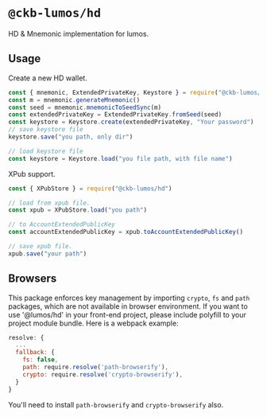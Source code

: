 # `@ckb-lumos/hd`

HD & Mnemonic implementation for lumos.

## Usage

Create a new HD wallet.

```javascript
const { mnemonic, ExtendedPrivateKey, Keystore } = require("@ckb-lumos/hd")
const m = mnemonic.generateMnemonic()
const seed = mnemonic.mnemonicToSeedSync(m)
const extendedPrivateKey = ExtendedPrivateKey.fromSeed(seed)
const keystore = Keystore.create(extendedPrivateKey, "Your password")
// save keystore file
keystore.save("you path, only dir")

// load keystore file
const keystore = Keystore.load("you file path, with file name")
```

XPub support.
```javascript
const { XPubStore } = require("@ckb-lumos/hd")

// load from xpub file.
const xpub = XPubStore.load("you path")

// to AccountExtendedPublicKey
const accountExtendedPublicKey = xpub.toAccountExtendedPublicKey()

// save xpub file.
xpub.save("your path")
```
## Browsers

This package enforces key management by importing `crypto`, `fs` and `path` packages, which are not available in browser environment. If you want to use '@lumos/hd' in your front-end project, please include polyfill to your project module bundle. Here is a webpack example:

```js
resolve: {
  ...
  fallback: {
    fs: false,
    path: require.resolve('path-browserify'),
    crypto: require.resolve('crypto-browserify'),
  }
}
```

You'll need to install `path-browserify` and `crypto-browserify` also.
